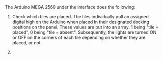 The Arduino MEGA 2560 under the interface does the following:

1. Check which tiles are placed. The tiles individually pull an assigned digital high on the Arduino when placed in their designated docking positions on the panel. These values are put into an array. 1 being "tile = placed", 0 being "tile = absent". Subsequently, the lights are turned ON or OFF on the corners of each tile depending on whether they are placed, or not.

2. 
